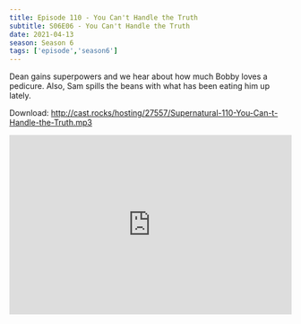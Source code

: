 ```yaml
---
title: Episode 110 - You Can't Handle the Truth
subtitle: S06E06 - You Can't Handle the Truth
date: 2021-04-13
season: Season 6
tags: ['episode','season6']
---
```


Dean gains superpowers and we hear about how much Bobby loves a pedicure. Also, Sam spills the beans with what has been eating him up lately.

Download: <a href="http://cast.rocks/hosting/27557/Supernatural-110-You-Can-t-Handle-the-Truth.mp3" Alt="Episode 110 - You Can't Handle the Truth">http://cast.rocks/hosting/27557/Supernatural-110-You-Can-t-Handle-the-Truth.mp3</a>

<iframe src="https://cast.rocks/player/27557/Supernatural-110-You-Can-t-Handle-the-Truth.mp3?episodeTitle=Episode%20110%20-%20You%20Can't%20Handle%20the%20Truth&podcastTitle=Couple%20of%20Idjits&episodeDate=April%2011th%2C%202021&imageURL=https%3A%2F%2Fcast.rocks%2Fhosting%2F27557%2Ffeeds%2FCAURZ.jpg" style="border: none; min-height: 265px; max-height: 320px; max-width: 558px; min-width: 270px; width: 100%; height: 100%;" scrollbars="no"></iframe>

